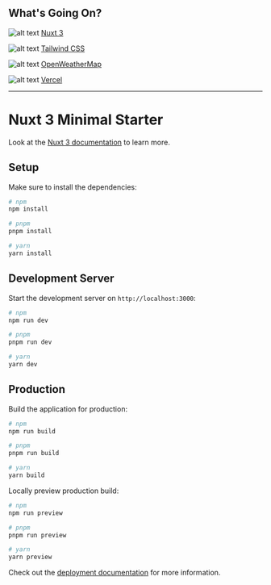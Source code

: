 ## What's Going On?
  
![alt text](https://lh4.googleusercontent.com/jaP_gX3L1VixTN7uQYN8or2XvOitlyiBVAFhhY9qZqmPM87oj-r3k2LnlH47vh-NvHg=w2400 "Nuxt 3") [Nuxt 3](https://nuxt.com/)

![alt text](https://lh3.googleusercontent.com/drive-viewer/AFGJ81rmfD7yXiX_FxKHGnY38n15MWbrMCXHb0_0n_raTNhFca5X2sxS1Cty8zht4PD_Ru5T7RaJGmjjSWO17VRcBdsM4_64ZA=s2560 "Tailwind CSS") [Tailwind CSS](https://tailwindcss.com/)

![alt text](https://lh3.googleusercontent.com/drive-viewer/AFGJ81r_J26A5xnEnw3oJGjRyt_3SMti6jlfVy2k9awDkYTLniTZqYvEwpJdqkBTnR3EDfRkKp1oUEe37hUYiMS2a7AQyUGMfg=s2560 "OpenWeatherMap") [OpenWeatherMap](https://openweathermap.org/)

![alt text](https://lh3.googleusercontent.com/P-ZUEk2nqRdojQZXEDr72g-2z92yxlwHwdfjYo2A_eu10pr6GjtmnftRKG3JSOcphV8=w2400 "Vercel") [Vercel](https://vercel.com/)

---

# Nuxt 3 Minimal Starter

Look at the [Nuxt 3 documentation](https://nuxt.com/docs/getting-started/introduction) to learn more.

## Setup

Make sure to install the dependencies:

```bash
# npm
npm install

# pnpm
pnpm install

# yarn
yarn install
```

## Development Server

Start the development server on `http://localhost:3000`:

```bash
# npm
npm run dev

# pnpm
pnpm run dev

# yarn
yarn dev
```

## Production

Build the application for production:

```bash
# npm
npm run build

# pnpm
pnpm run build

# yarn
yarn build
```

Locally preview production build:

```bash
# npm
npm run preview

# pnpm
pnpm run preview

# yarn
yarn preview
```

Check out the [deployment documentation](https://nuxt.com/docs/getting-started/deployment) for more information.
